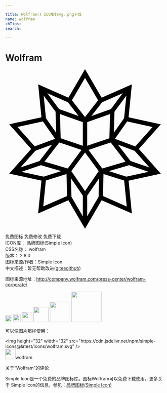 ```yaml
---

title: Wolfram() ICON转svg、png下载
name: wolfram
zhTips: 
search: 

---
```


# Wolfram  <small style="font-size: 60%;font-weight: 100"></small>

<div id="svg" class="svg-wrap">
<svg role="img" viewBox="0 0 24 24" xmlns="http://www.w3.org/2000/svg"><title>Wolfram icon</title><path d="M20.105 12.001l3.307-3.708-4.854-1.059.495-4.944-4.55 1.996L12 0 9.495 4.287 4.947 2.291l.494 4.944L.587 8.289l3.305 3.707-3.305 3.713 4.854 1.053-.5 4.945 4.553-1.994L12 24l2.504-4.287 4.55 1.994-.495-4.938 4.854-1.06-3.308-3.708zm1.605 2.792l-2.861-.982-1.899-2.471 2.526.942 2.234 2.511zm.459-6.096l-2.602 2.918-3.066-1.141 1.844-2.612 3.824.835zm-4.288-1.324l-1.533 2.179.088-3.162 1.788-2.415-.343 3.398zm-3.304-2.399l3.091-1.354L15.9 5.998l-2.943 1.049 1.62-2.073zm1.187 1.772l-.096 3.652-3.341 1.12V7.969l3.437-1.223zM12 1.308l1.969 3.371L12 7.199l-1.971-2.521L12 1.308zM9.423 4.974l1.619 2.072-2.948-1.048L6.332 3.62l3.091 1.354zm2.245 2.995v3.549l-3.335-1.12-.102-3.652 3.437 1.223zM7.564 6.39l.086 3.162-1.532-2.179-.341-3.397L7.564 6.39zM1.83 8.692l3.824-.83 1.839 2.612-3.065 1.136L1.83 8.692zm2.694 3.585l2.526-.937-1.9 2.471-2.861.977 2.235-2.511zm-2.093 3.159l2.929-1 3.045.896-2.622.837-3.352-.733zm3.28 5.212l.392-3.896 3.111-.982.082 3.31-3.585 1.568zm3.691-5.708l-3.498-1.03 2.226-2.892 3.335 1.126-2.063 2.796zm2.266 7.191l-1.711-2.934-.066-2.771 1.777 2.597v3.108zm-1.73-6.8L12 12.532l2.063 2.799L12 18.336l-2.062-3.005zm4.104 3.866l-1.715 2.934v-3.107l1.782-2.597-.067 2.77zm-1.514-7.052l3.341-1.126 2.221 2.892-3.499 1.03-2.063-2.796zm2.175 6.935l.077-3.31 3.116.982.386 3.901-3.579-1.573zm3.514-2.912l-2.625-.837 3.049-.896 2.928 1.003-3.352.73z"/></svg>
</div>
<detail full-name='wolfram'></detail>

<div class="detail-page">
<p>
<span><span class="badge-success badge">免费图标</span> <span class="badge-success badge">免费修改</span>  <span class="badge-success badge">免费下载</span> </span>
<br/>
<span>
ICON库：
<span class="badge-secondary badge">品牌图标(Simple Icon)</span> 
</span>
<br/>
<span>
CSS名称：
<span class="badge-secondary badge">wolfram</span> 
</span>

<br/>
<span>
版本：
<span class="badge-secondary badge">2.8.0</span> 
</span>
<br/>
<span>图标来源/作者：<span class="badge-light badge">Simple Icon</span></span> 
<br/>
<span class="zh-detail">中文描述：暂无<span class="help-link"><span>帮助改进</span>(<a href="https://gitee.com/liuwave/icon-helper/edit/master/json/brands/wolfram.json" target="_blank" rel="noopener noreferrer">gitee</a><a href="https://github.com/liuwave/icon-helper/edit/master/json/brands/wolfram.json" target="_blank" rel="noopener noreferrer">github</a></span>)</span><br/>
</p>
</div><div class="description description alert alert-light"><p>图标来源地址：<a href="http://company.wolfram.com/press-center/wolfram-corporate/" target="_blank" rel="noopener noreferrer">http://company.wolfram.com/press-center/wolfram-corporate/</a></p></div>
<div class="alert alert-dark">
<img height="21" width="21" src="https://cdn.jsdelivr.net/npm/simple-icons@latest/icons/wolfram.svg" />
<img height="24" width="24" src="https://cdn.jsdelivr.net/npm/simple-icons@latest/icons/wolfram.svg" />
<img height="32" width="32" src="https://cdn.jsdelivr.net/npm/simple-icons@latest/icons/wolfram.svg" />
<img height="48" width="48" src="https://cdn.jsdelivr.net/npm/simple-icons@latest/icons/wolfram.svg" />
<img height="64" width="64" src="https://cdn.jsdelivr.net/npm/simple-icons@latest/icons/wolfram.svg" />
<img height="96" width="96" src="https://cdn.jsdelivr.net/npm/simple-icons@latest/icons/wolfram.svg" />

</div>
<div>
  <p>可以像图片那样使用：    
  </p>
  <div class="alert alert-primary" style="font-size: 14px">
    &lt;img height="32" width="32" src="https://cdn.jsdelivr.net/npm/simple-icons@latest/icons/wolfram.svg" /&gt;
    <copy-btn content='<img height="32" width="32" src="https://cdn.jsdelivr.net/npm/simple-icons@latest/icons/wolfram.svg" />'></copy-btn>
  </div>
  <div class="alert alert-secondary">
    <img height="32" width="32" src="https://cdn.jsdelivr.net/npm/simple-icons@latest/icons/wolfram.svg" />wolfram
    <copy-btn content="wolfram" btn-title="复制图标名称"></copy-btn>
  </div>
</div>

<Vssue title="关于“Wolfram”的评论" >关于“Wolfram”的评论</Vssue>


<div><p>Simple Icon是一个免费的品牌图标库。图标Wolfram可以免费下载使用。更多关于  Simple Icon的信息，参见：<a target="_blank" href="https://iconhelper.cn/brands.html">品牌图标(Simple Icon)</a>
</p></div>
